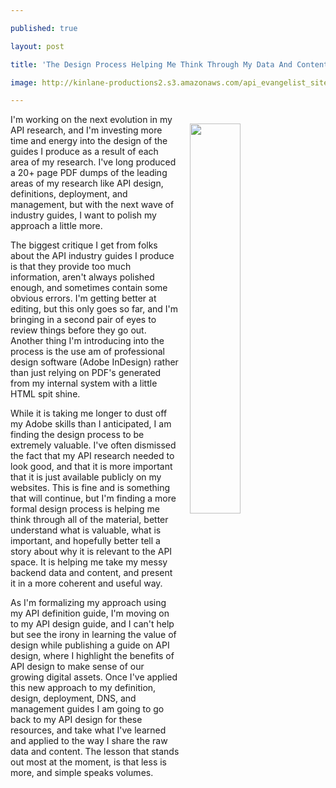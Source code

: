 ---
published: true
layout: post
title: 'The Design Process Helping Me Think Through My Data And Content'
image: http://kinlane-productions2.s3.amazonaws.com/api_evangelist_site/blog/screen_shot_2017_01_09_at_9.03.01_pm.png
---

<img src="https://kinlane-productions2.s3.amazonaws.com/api_evangelist_site/blog/screen_shot_2017_01_09_at_9.03.01_pm.png" width="40%" align="right" style="padding: 15px;" /><p>I'm working on the next evolution in my API research, and I'm investing more time and energy into the design of the guides I produce as a result of each area of my research. I've long produced a 20+ page PDF dumps of the leading areas of my research like API design, definitions, deployment, and management, but with the next wave of industry guides, I want to polish my approach a little more. 
<p>The biggest critique I get from folks about the API industry guides I produce is that they provide too much information, aren't always polished enough, and sometimes contain some obvious errors. I'm getting better at editing, but this only goes so far, and I'm bringing in a second pair of eyes to review things before they go out. Another thing I'm introducing into the process is the use am of professional design software (Adobe InDesign) rather than just relying on PDF's generated from my internal system with a little HTML spit shine.
<p>While it is taking me longer to dust off my Adobe skills than I anticipated, I am finding the design process to be extremely valuable. I've often dismissed the fact that my API research needed to look good, and that it is more important that it is just available publicly on my websites. This is fine and is something that will continue, but I'm finding a more formal design process is helping me think through all of the material, better understand what is valuable, what is important, and hopefully better tell a story about why it is relevant to the API space. It is helping me take my messy backend data and content, and present it in a more coherent and useful way.
<p>As I'm formalizing my approach using my API definition guide, I'm moving on to my API design guide, and I can't help but see the irony in learning the value of design while publishing a guide on API design, where I highlight the benefits of API design to make sense of our growing digital assets. Once I've applied this new approach to my definition, design, deployment, DNS, and management guides I am going to go back to my API design for these resources, and take what I've learned and applied to the way I share the raw data and content. The lesson that stands out most at the moment, is that less is more, and simple speaks volumes.


